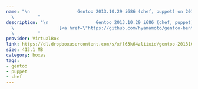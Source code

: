```yaml
---
name: "\n                  Gentoo 2013.10.29 i686 (chef, puppet) on 2013.10.30\n                  [src]\n
  \         "
description: "\n                  Gentoo 2013.10.29 i686 (chef, puppet) on 2013.10.30\n
  \                 [<a href=\"https://github.com/hyamamoto/gentoo-bento-boxes\">src</a>]\n
  \         "
provider: VirtualBox
link: https://dl.dropboxusercontent.com/s/xfl63k64zliixid/gentoo-20131029-i686.box
size: 413.1 MB
category: boxes
tags:
- gentoo
- puppet
- chef
---
```

